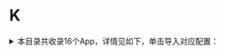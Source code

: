 # K
<details>
<summary>
本目录共收录16个App，详情见如下，单击导入对应配置：
</summary>

- [keep](https://quantumult.app/x/open-app/add-resource?remote-resource=%7B%22filter_remote%22%3A%20%5B%22https%3A%2F%2Fraw.githubusercontent.com%2Fzirawell%2FR-Store%2Fmain%2FRule%2FQuanX%2FAdblock%2FApp%2FK%2Fkeep%2Ffilter%2Fkeep.list%2C%20tag%3Dkeep%22%5D%2C%22rewrite_remote%22%3A%20%5B%22https%3A%2F%2Fraw.githubusercontent.com%2Fzirawell%2FR-Store%2Fmain%2FRule%2FQuanX%2FAdblock%2FApp%2FK%2Fkeep%2Frewrite%2Fkeep.conf%2C%20tag%3Dkeep%22%5D%7D)
- [口袋校园](https://quantumult.app/x/open-app/add-resource?remote-resource=%7B%22rewrite_remote%22%3A%20%5B%22https%3A%2F%2Fraw.githubusercontent.com%2Fzirawell%2FR-Store%2Fmain%2FRule%2FQuanX%2FAdblock%2FApp%2FK%2F%E5%8F%A3%E8%A2%8B%E6%A0%A1%E5%9B%AD%2Frewrite%2Fpocketuni.conf%2C%20tag%3D%E5%8F%A3%E8%A2%8B%E6%A0%A1%E5%9B%AD%22%5D%7D)
- [夸克](https://quantumult.app/x/open-app/add-resource?remote-resource=%7B%22rewrite_remote%22%3A%20%5B%22https%3A%2F%2Fraw.githubusercontent.com%2Fzirawell%2FR-Store%2Fmain%2FRule%2FQuanX%2FAdblock%2FApp%2FK%2F%E5%A4%B8%E5%85%8B%2Frewrite%2Fquark.conf%2C%20tag%3D%E5%A4%B8%E5%85%8B%22%5D%7D)
- [开源中国](https://quantumult.app/x/open-app/add-resource?remote-resource=%7B%22rewrite_remote%22%3A%20%5B%22https%3A%2F%2Fraw.githubusercontent.com%2Fzirawell%2FR-Store%2Fmain%2FRule%2FQuanX%2FAdblock%2FApp%2FK%2F%E5%BC%80%E6%BA%90%E4%B8%AD%E5%9B%BD%2Frewrite%2Foschina.conf%2C%20tag%3D%E5%BC%80%E6%BA%90%E4%B8%AD%E5%9B%BD%22%5D%7D)
- [快对作业](https://quantumult.app/x/open-app/add-resource?remote-resource=%7B%22rewrite_remote%22%3A%20%5B%22https%3A%2F%2Fraw.githubusercontent.com%2Fzirawell%2FR-Store%2Fmain%2FRule%2FQuanX%2FAdblock%2FApp%2FK%2F%E5%BF%AB%E5%AF%B9%E4%BD%9C%E4%B8%9A%2Frewrite%2Fkuaidui.conf%2C%20tag%3D%E5%BF%AB%E5%AF%B9%E4%BD%9C%E4%B8%9A%22%5D%7D)
- [快手](https://quantumult.app/x/open-app/add-resource?remote-resource=%7B%22filter_remote%22%3A%20%5B%22https%3A%2F%2Fraw.githubusercontent.com%2Fzirawell%2FR-Store%2Fmain%2FRule%2FQuanX%2FAdblock%2FApp%2FK%2F%E5%BF%AB%E6%89%8B%2Ffilter%2Fkuaishou.list%2C%20tag%3D%E5%BF%AB%E6%89%8B%22%5D%2C%22rewrite_remote%22%3A%20%5B%22https%3A%2F%2Fraw.githubusercontent.com%2Fzirawell%2FR-Store%2Fmain%2FRule%2FQuanX%2FAdblock%2FApp%2FK%2F%E5%BF%AB%E6%89%8B%2Frewrite%2Fkuaishou.conf%2C%20tag%3D%E5%BF%AB%E6%89%8B%22%5D%7D)
- [快手联盟](https://quantumult.app/x/open-app/add-resource?remote-resource=%7B%22rewrite_remote%22%3A%20%5B%22https%3A%2F%2Fraw.githubusercontent.com%2Fzirawell%2FR-Store%2Fmain%2FRule%2FQuanX%2FAdblock%2FApp%2FK%2F%E5%BF%AB%E6%89%8B%E8%81%94%E7%9B%9F%2Frewrite%2Fsnssdk.conf%2C%20tag%3D%E5%BF%AB%E6%89%8B%E8%81%94%E7%9B%9F%22%5D%7D)
- [快看漫画](https://quantumult.app/x/open-app/add-resource?remote-resource=%7B%22rewrite_remote%22%3A%20%5B%22https%3A%2F%2Fraw.githubusercontent.com%2Fzirawell%2FR-Store%2Fmain%2FRule%2FQuanX%2FAdblock%2FApp%2FK%2F%E5%BF%AB%E7%9C%8B%E6%BC%AB%E7%94%BB%2Frewrite%2Fkkmh.conf%2C%20tag%3D%E5%BF%AB%E7%9C%8B%E6%BC%AB%E7%94%BB%22%5D%7D)
- [快递100](https://quantumult.app/x/open-app/add-resource?remote-resource=%7B%22rewrite_remote%22%3A%20%5B%22https%3A%2F%2Fraw.githubusercontent.com%2Fzirawell%2FR-Store%2Fmain%2FRule%2FQuanX%2FAdblock%2FApp%2FK%2F%E5%BF%AB%E9%80%92100%2Frewrite%2Fkuaidi100.conf%2C%20tag%3D%E5%BF%AB%E9%80%92100%22%5D%7D)
- [看天下](https://quantumult.app/x/open-app/add-resource?remote-resource=%7B%22rewrite_remote%22%3A%20%5B%22https%3A%2F%2Fraw.githubusercontent.com%2Fzirawell%2FR-Store%2Fmain%2FRule%2FQuanX%2FAdblock%2FApp%2FK%2F%E7%9C%8B%E5%A4%A9%E4%B8%8B%2Frewrite%2Fvistastory.conf%2C%20tag%3D%E7%9C%8B%E5%A4%A9%E4%B8%8B%22%5D%7D)
- [看理想](https://quantumult.app/x/open-app/add-resource?remote-resource=%7B%22rewrite_remote%22%3A%20%5B%22https%3A%2F%2Fraw.githubusercontent.com%2Fzirawell%2FR-Store%2Fmain%2FRule%2FQuanX%2FAdblock%2FApp%2FK%2F%E7%9C%8B%E7%90%86%E6%83%B3%2Frewrite%2Fvistopia.conf%2C%20tag%3D%E7%9C%8B%E7%90%86%E6%83%B3%22%5D%7D)
- [考拉](https://quantumult.app/x/open-app/add-resource?remote-resource=%7B%22rewrite_remote%22%3A%20%5B%22https%3A%2F%2Fraw.githubusercontent.com%2Fzirawell%2FR-Store%2Fmain%2FRule%2FQuanX%2FAdblock%2FApp%2FK%2F%E8%80%83%E6%8B%89%2Frewrite%2Fkaola.conf%2C%20tag%3D%E8%80%83%E6%8B%89%22%5D%7D)
- [肯德基](https://quantumult.app/x/open-app/add-resource?remote-resource=%7B%22rewrite_remote%22%3A%20%5B%22https%3A%2F%2Fraw.githubusercontent.com%2Fzirawell%2FR-Store%2Fmain%2FRule%2FQuanX%2FAdblock%2FApp%2FK%2F%E8%82%AF%E5%BE%B7%E5%9F%BA%2Frewrite%2Fkfc.conf%2C%20tag%3D%E8%82%AF%E5%BE%B7%E5%9F%BA%22%5D%7D)
- [酷安](https://quantumult.app/x/open-app/add-resource?remote-resource=%7B%22rewrite_remote%22%3A%20%5B%22https%3A%2F%2Fraw.githubusercontent.com%2Fzirawell%2FR-Store%2Fmain%2FRule%2FQuanX%2FAdblock%2FApp%2FK%2F%E9%85%B7%E5%AE%89%2Frewrite%2Fcoolapk.conf%2C%20tag%3D%E9%85%B7%E5%AE%89%22%5D%7D)
- [酷我音乐](https://quantumult.app/x/open-app/add-resource?remote-resource=%7B%22filter_remote%22%3A%20%5B%22https%3A%2F%2Fraw.githubusercontent.com%2Fzirawell%2FR-Store%2Fmain%2FRule%2FQuanX%2FAdblock%2FApp%2FK%2F%E9%85%B7%E6%88%91%E9%9F%B3%E4%B9%90%2Ffilter%2Fkuwo.list%2C%20tag%3D%E9%85%B7%E6%88%91%E9%9F%B3%E4%B9%90%22%5D%2C%22rewrite_remote%22%3A%20%5B%22https%3A%2F%2Fraw.githubusercontent.com%2Fzirawell%2FR-Store%2Fmain%2FRule%2FQuanX%2FAdblock%2FApp%2FK%2F%E9%85%B7%E6%88%91%E9%9F%B3%E4%B9%90%2Frewrite%2Fkuwo.conf%2C%20tag%3D%E9%85%B7%E6%88%91%E9%9F%B3%E4%B9%90%22%5D%7D)
- [酷狗音乐](https://quantumult.app/x/open-app/add-resource?remote-resource=%7B%22filter_remote%22%3A%20%5B%22https%3A%2F%2Fraw.githubusercontent.com%2Fzirawell%2FR-Store%2Fmain%2FRule%2FQuanX%2FAdblock%2FApp%2FK%2F%E9%85%B7%E7%8B%97%E9%9F%B3%E4%B9%90%2Ffilter%2Fkugou.list%2C%20tag%3D%E9%85%B7%E7%8B%97%E9%9F%B3%E4%B9%90%22%5D%2C%22rewrite_remote%22%3A%20%5B%22https%3A%2F%2Fraw.githubusercontent.com%2Fzirawell%2FR-Store%2Fmain%2FRule%2FQuanX%2FAdblock%2FApp%2FK%2F%E9%85%B7%E7%8B%97%E9%9F%B3%E4%B9%90%2Frewrite%2Fkugou.conf%2C%20tag%3D%E9%85%B7%E7%8B%97%E9%9F%B3%E4%B9%90%22%5D%7D)

</details>